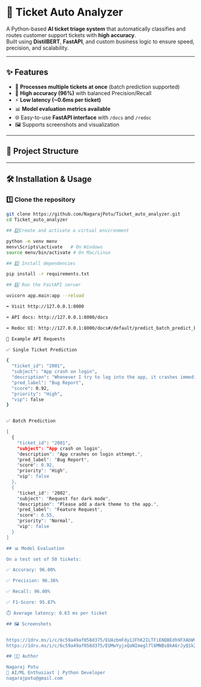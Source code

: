 # 🎫 Ticket Auto Analyzer

A Python-based **AI ticket triage system** that automatically classifies and routes customer support tickets with **high accuracy**.  
Built using **DistilBERT**, **FastAPI**, and custom business logic to ensure speed, precision, and scalability.  

---

## ✨ Features
- 🚀 **Processes multiple tickets at once** (batch prediction supported)  
- 🎯 **High accuracy (96%)** with balanced Precision/Recall  
- ⚡ **Low latency (~0.6ms per ticket)**  
- 📊 **Model evaluation metrics available**  
- 🌐 Easy-to-use **FastAPI interface** with `/docs` and `/redoc`  
- 🖼️ Supports screenshots and visualization  

---

## 📂 Project Structure


---

## 🛠️ Installation & Usage

### 1️⃣ Clone the repository
```bash
git clone https://github.com/NagarajPotu/Ticket_auto_analyzer.git
cd Ticket_auto_analyzer

## 2️⃣Create and activate a virtual environment

python -m venv menv
menv\Scripts\activate   # On Windows
source menv/bin/activate # On Mac/Linux

## 3️⃣ Install dependencies

pip install -r requirements.txt

## 4️⃣ Run the FastAPI server

uvicorn app.main:app --reload

➡️ Visit http://127.0.0.1:8000

➡️ API docs: http://127.0.0.1:8000/docs

➡️ Redoc UI: http://127.0.0.1:8000/docs#/default/predict_batch_predict_batch_post

📌 Example API Requests

✅ Single Ticket Prediction

{
  "ticket_id": "2001",
  "subject": "App crash on login",
  "description": "Whenever I try to log into the app, it crashes immediately after entering my credentials.",
  "pred_label": "Bug Report",
  "score": 0.92,
  "priority": "High",
  "vip": false
}


✅ Batch Prediction

[
  {
    "ticket_id": "2001",
    "subject": "App crash on login",
    "description": "App crashes on login attempt.",
    "pred_label": "Bug Report",
    "score": 0.92,
    "priority": "High",
    "vip": false
  },
  {
    "ticket_id": "2002",
    "subject": "Request for dark mode",
    "description": "Please add a dark theme to the app.",
    "pred_label": "Feature Request",
    "score": 0.55,
    "priority": "Normal",
    "vip": false
  }
]

## 📊 Model Evaluation

On a test set of 50 tickets:

✅ Accuracy: 96.00%

✅ Precision: 96.36%

✅ Recall: 96.00%

✅ F1-Score: 95.87%

⏱️ Average latency: 0.63 ms per ticket

## 🖼️ Screenshots


https://1drv.ms/i/c/6c59a49af058d375/EUAzbmFdy1JFhK2ILTFiENQBEdh9FXAbWV3OJt6CF1P2iw?e=cMubn4
https://1drv.ms/i/c/6c59a49af058d375/EUMwYyjxQaNImegl7l6MNBsBkA6rJyQ1k2-2r9H_ZYMUPA?e=Irgfbz

## 👨‍💻 Author

Nagaraj Potu
📌 AI/ML Enthusiast | Python Developer
nagarajpotu@gmail.com

